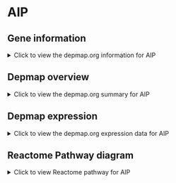 <h1>AIP</h1>

<h2>Gene information</h2>
<details>
  <summary>Click to view the depmap.org information for AIP</summary>
  <iframe src="https://depmap.org/portal/gene/AIP?tab=about" style="border:none;width:100%;height:800px"></iframe>
</details>

<h2>Depmap overview</h2>
<details>
  <summary>Click to view the depmap.org summary for AIP</summary>
  <iframe src="https://depmap.org/portal/gene/AIP?tab=overview" style="border:none;width:100%;height:800px"></iframe>
</details>

<h2>Depmap expression</h2>
<details>
  <summary>Click to view the depmap.org expression data for AIP</summary>
  <iframe src="https://depmap.org/portal/gene/AIP?tab=characterization" style="border:none;width:100%;height:800px"></iframe>
</details>



<h2>Reactome Pathway diagram</h2>
<details>
  <summary>Click to view Reactome pathway for AIP</summary>
  <p>Gene and protein expression by JAK-STAT signaling after Interleukin-12 stimulation</p>
  <iframe src="https://reactome.org/PathwayBrowser/#/R-HSA-8950505" style="border:none;width:100%;height:800px"></iframe>
</details>



